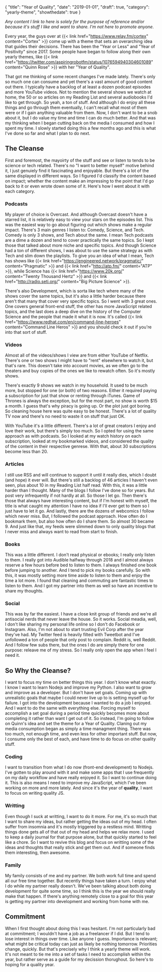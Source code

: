 {
  "title": "Year of Quality",
  "date": "2019-01-01",
  "draft": true,
  "category": "yearly-theme",
  "showthedate": true
}

*Any content I link to here is solely for the purpose of reference and/or because it's stuff I like and want to share. I'm not here to promote anyone.*

Every year, the guys over at {{< link href="https://www.relay.fm/cortex" content="Cortex" >}} come up with a theme that sets an overarching idea that guides their decisions. There has been the "Year or Less" and "Year of Positivity" since 2017. Some people have began to follow along their own yearly themes, like {{< link href="https://twitter.com/aspiringrobotfm/status/1076594940304601089" content="Quinn Rose" >}} with her "Year of Quality".

That got me thinking of some recent changes I've made lately. There's only so much one can consume and yet there's a vast amount of good content out there. I typically have a backlog of at least a dozen podcast episodes and more YouTube videos. Not to mention the several shows we watch at home, the 50 or so articles on my Reading List and several audiobooks I'd like to get through. So yeah, a ton of stuff. And although I do enjoy all these things and go through them eventually, I can't recall what most of them were or if I gain anything valuable from them. Now, I don't want to be a snob about it, but I do value my time and time I can do much better. And that was my thinking when I began cutting back on the media I consumed and how I spent my time. I slowly started doing this a few months ago and this is what I've done so far and what I plan to do next.

## The Cleanse
First and foremost, the mayoirty of the stuff and see or listen to tends to be science or tech related. There's no "I want to better myself" motive behind it, I just genuiely find it fascinating and enjoyable. But there's a lot of the same displayed in different ways. So I figured I'd classify the content based on impact; whether the content make an impressing to the point that I'd go back to it or even wrote down some of it. Here's how I went about it with each category.

### Podcasts
My player of choice is Overcast. And although Overcast doesn't have a starred list, it is relatively easy to view your stars on the episodes list. This was the easiest way to go about figuring out which shows make a regular impact. There's 3 main genres I listen to: Comedy, Science, and Tech. Comedy is only 3 shows, and Tech about the same. I mean Tech podcasts are a dime a dozen and tend to cover practically the same topics. So I kept those that talked about more niche and specific topics. And though Science had a ton of different shows, I was about to use the same strategy as with Tech and slim down the playlists. To give you an idea of what I mean, Tech has shows like {{< link href="https://engineered.network/pragmatic/" content="Pragmatic" >}} and {{< link href="http://atp.fm/" content="ATP" >}}, while Science has {{< link href="https://www.20k.org/" content="Twenty Thousand Hertz" >}} and {{< link href="http://radio.seti.org/" content="Big Picture Science" >}}.

There's also Development, which is sorta like tech where many of the shows cover the same topics, but it's also a little harder because there aren't that many that cover very specific topics. So I went with 3 great ones. One covers general front-end stuff, the other has more JavaScript related topics, and the last does a deep dive on the history of the Computer Science and the people that made it what it is now. It's called {{< link href="https://www.redhat.com/en/command-line-heroes" content="Command Line Heros" >}} and you should check it out if you're into that sort of stuff.

### Videos
Almost all of the videos/shows I view are from either YouTube of Netflix. There's one or two shows I might have to "rent" elsewhere to watch it, but that's rare. This doesn't take into account movies, as we often go to the theaters and buy copies of the ones we like to rewatch often. So it's mostly shows.

There's exactly 9 shows we watch in my household. It used to be much more, but stopped for one (or both) of two reasons. Either it required paying a subscription for just that show or renting through iTunes. Game of Thrones is always the exception, but for the most part, no show is worth $15 a month. I guess that's why piracy is going up. Or the plot just got boring. So cleaning house here was quite easy to be honest. There's a lot of quality TV now and there's no need to waste it on stuff that just OK.

With YouTube it's a little different. There's a lot of great creators I enjoy and love their work, but there's simply too much. So I opted for using the same approach as with podcasts. So I looked at my watch history on each subscription, looked at my bookmarked videos, and considered the quality of the content in their respective genrese. With that, about 30 subscriptions become less than 20.

### Articles
I still use RSS and will continue to support it until it really dies, which I doubt (and hope) it ever will. But there's still a backlog of 46 articles I haven't even seen, plus about 10 in my Reading List half read. With this, it was a little harder than I thought. Many of the blogs I follow I've done so for years. But post very infrequently if not hardly at all. So those I let go. Then there's those that always have interesting content, but if I'm honest with myself, the title is what caught my attention I have no idea if I'll ever get to them so I just have to let it go. And lastly, there are the dozens of webcomics I follow which never miss. But, I followed the podcast approach. How often do I bookmark them, but also how often do I share them. So almost 30 became 9. And just like that, my feeds were slimmed down to only quality blogs that I never miss and always want to read from start to finish.

### Books
This was a little different. I don't read physical or ebooks; I really only listen to them. I really got into Audible halfway through 2018 and I almost always reserve a few hours before bed to listen to them. I always finished one book before jumping to another. And I tend to pick my books carefully. So with this, it was mostly setting more time aside to listen to them and enjoy the time a lot more. I found that cleaning and commuting are fantastic times to listen to them. And I got my partner into them as well so have an incentive to share my thoughts.

### Social
This was by far the easiest. I have a close knit group of friends and we're all antisocial nerds that never leave the house. So it works. Social meadia, well, I don't like sharing my personal life online so I don't do Facebook or Instagram. Also, I'm not about to start trusting Evil Corp after the year they've had. My Twitter feed is heavily filted with Tweetbot and I've unfollowed a ton of people that only post to complain. Reddit is, well Reddit. And I follow few subs there, but the ones I do are simply there for one purpose: releave me of my stress. So I really only open the app when I feel I need it.

## So Why the Cleanse?
I want to focus my time on better things this year. I don't know what exactly. I know I want to learn Nodejs and improve my Python. I also want to grow and improve as a developer. But I don't have set goals. Coming up with unrealistic goals that maybe I could never live up to is setting myself up for failure. I got into the development because I wanted to do a job I enjoyed. And I want to do the same with everything else. Forcing myself to accomplish a set goal during a period time quickly becomes more about completing it rather than want I get out of it. So instead, I'm going to follow on Quinn's idea and set the theme for a Year of Quality. Claning out my media consumption began as simply a time managment thing. There was too much, not enough time, and even less for other important stuff. But now, I consume only the best of each, and have time to do focus on other quality stuff.

### Coding
I want to transition from what I do now (front-end development) to Nodejs. I've gotten to play around with it and make some apps that I use frequently on my daily workflow and have really enjoyed it. So I want to continue doing it. This is also means I need to improve my JavaScript, which I've been working on more and more lately. And since it's the year of **quality**, I want to focus on writing quality JS.

### Writting
Even though I suck at writting, I want to do it more. For me, it's so much that I want to share my ideas, but rather getting the ideas out of my head. I often suffer from insomnia and it's mostly triggered by a restless mind. Writting things done gets all of that out of my head and helps we relax more. I used to keep a daily journal for that purpose alone, but that quickly started to feel like a chore. So I want to revive this blog and focus on writting some of the ideas and thoughts that really stick and get them out. And if someone finds them interesting, then awesome.

### Family
My family consists of me and my partner. We both work full time and spend all our free time together. But recently things have taken a turn. I enjoy what I do while my partner really doesn't. We've been talking about both doing development for quite some time, so I think this is the year we should really make that happen. If there's anything remotely close to a goal for this year is getting my partner into development and working from home with me.

## Commitment
When I first thought about doing this I was hesitant. I'm not particularly bad at commitment; I wouldn't have a job as a freelancer if I did. But I tend to lose interest in things over time. Like anyone I guess. Importance is relevant; what might be critical today can just as likely be nothing tomorrow. Priorities change, quickly. But that's precisely why I think a yearly theme will work. It's not meant to tie me into a set of tasks I need to accomplish within the year, but rather serve as a guide for my decission thorughout. So here's to hoping for a quality year.